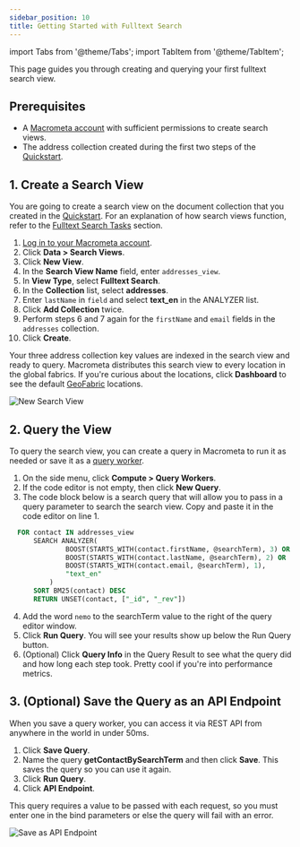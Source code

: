 ```yaml
---
sidebar_position: 10
title: Getting Started with Fulltext Search
---
```


import Tabs from '@theme/Tabs';
import TabItem from '@theme/TabItem';

This page guides you through creating and querying your first fulltext search view.

## Prerequisites

- A [Macrometa account](https://auth-play.macrometa.io/) with sufficient permissions to create search views.
- The address collection created during the first two steps of the [Quickstart](https://www.macrometa.com/docs/quickstart).

## 1. Create a Search View

You are going to create a search view on the document collection that you created in the [Quickstart](https://www.macrometa.com/docs/quickstart). For an explanation of how search views function, refer to the [Fulltext Search Tasks](tasks/index.md) section.

1. [Log in to your Macrometa account](https://auth-play.macrometa.io/).
2. Click **Data > Search Views**.
3. Click **New View**.
4. In the **Search View Name** field, enter `addresses_view`.
5. In **View Type**, select **Fulltext Search**.
6. In the **Collection** list, select **addresses**.
7. Enter `lastName` in `field` and select **text_en** in the ANALYZER list.
8. Click **Add Collection** twice.
9. Perform steps 6 and 7 again for the `firstName` and `email` fields in the `addresses` collection.
10. Click **Create**.

Your three address collection key values are indexed in the search view and ready to query. Macrometa distributes this search view to every location in the global fabrics. If you're curious about the locations, click **Dashboard** to see the default [GeoFabric](geofabrics/index.md) locations.

![New Search View](/img/search/getting-started-new-fulltext.png)

## 2. Query the View

To query the search view, you can create a query in Macrometa to run it as needed or save it as a [query worker](../../queryworkers/index.md).

1. On the side menu, click **Compute > Query Workers**.
2. If the code editor is not empty, then click **New Query**.
3. The code block below is a search query that will allow you to pass in a query parameter to search the search view. Copy and paste it in the code editor on line 1.

  ```sql
    FOR contact IN addresses_view
        SEARCH ANALYZER(
                BOOST(STARTS_WITH(contact.firstName, @searchTerm), 3) OR
                BOOST(STARTS_WITH(contact.lastName, @searchTerm), 2) OR 
                BOOST(STARTS_WITH(contact.email, @searchTerm), 1),
                "text_en"
            )
        SORT BM25(contact) DESC
        RETURN UNSET(contact, ["_id", "_rev"])
  ```

4. Add the word `nemo` to the searchTerm value to the right of the query editor window.
5. Click **Run Query**. You will see your results show up below the Run Query button.
6. (Optional) Click **Query Info** in the Query Result to see what the query did and how long each step took. Pretty cool if you're into performance metrics.

## 3. (Optional) Save the Query as an API Endpoint

When you save a query worker, you can access it via REST API from anywhere in the world in under 50ms.

1. Click **Save Query**.
2. Name the query **getContactBySearchTerm** and then click **Save**. This saves the query so you can use it again.
3. Click **Run Query**.
4. Click **API Endpoint**.

This query requires a value to be passed with each request, so you must enter one in the bind parameters or else the query will fail with an error.

![Save as API Endpoint](/img/search/save-query-as-endpoint.png)
